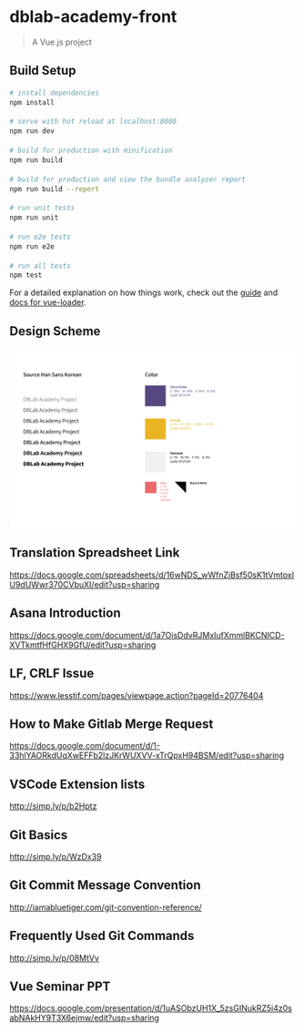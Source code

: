 # dblab-academy-front

> A Vue.js project

## Build Setup

``` bash
# install dependencies
npm install

# serve with hot reload at localhost:8080
npm run dev

# build for production with minification
npm run build

# build for production and view the bundle analyzer report
npm run build --report

# run unit tests
npm run unit

# run e2e tests
npm run e2e

# run all tests
npm test
```

For a detailed explanation on how things work, check out the [guide](http://vuejs-templates.github.io/webpack/) and [docs for vue-loader](http://vuejs.github.io/vue-loader).

## Design Scheme

![](./docs/design-scheme.png)

## Translation Spreadsheet Link

https://docs.google.com/spreadsheets/d/16wNDS_wWfnZjBsf50sK1tVmtoxIU9dUWwr370CVbuXI/edit?usp=sharing

## Asana Introduction

https://docs.google.com/document/d/1a7OisDdvRJMxIufXmmlBKCNICD-XVTkmtfHfGHX9GfU/edit?usp=sharing

## LF, CRLF Issue

https://www.lesstif.com/pages/viewpage.action?pageId=20776404

## How to Make Gitlab Merge Request

https://docs.google.com/document/d/1-33hlYAORkdUqXwEFFb2lzJKrWUXVV-xTrQpxH94BSM/edit?usp=sharing

## VSCode Extension lists

http://simp.ly/p/b2Hptz

## Git Basics

http://simp.ly/p/WzDx39

## Git Commit Message Convention

http://iamabluetiger.com/git-convention-reference/

## Frequently Used Git Commands

http://simp.ly/p/08MtVv

## Vue Seminar PPT

https://docs.google.com/presentation/d/1uASObzUH1X_5zsGINukRZ5i4z0sabNAkHY9T3X6ejmw/edit?usp=sharing
